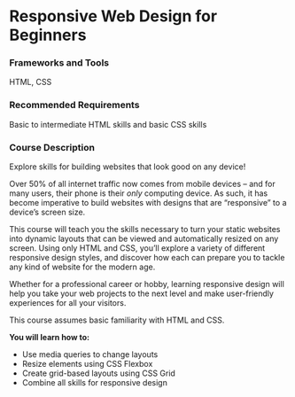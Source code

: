 # Responsive Web Design for Beginners

### Frameworks and Tools

HTML, CSS

### Recommended Requirements

Basic to intermediate HTML skills and basic CSS skills

### Course Description

Explore skills for building websites that look good on any device!

Over 50% of all internet traffic now comes from mobile devices – and for many users, their phone is their _only_ computing device. As such, it has become imperative to build websites with designs that are “responsive” to a device’s screen size.

This course will teach you the skills necessary to turn your static websites into dynamic layouts that can be viewed and automatically resized on any screen. Using only HTML and CSS, you’ll explore a variety of different responsive design styles, and discover how each can prepare you to tackle any kind of website for the modern age.

Whether for a professional career or hobby, learning responsive design will help you take your web projects to the next level and make user-friendly experiences for all your visitors.

This course assumes basic familiarity with HTML and CSS.

**You will learn how to:**

- Use media queries to change layouts
- Resize elements using CSS Flexbox
- Create grid-based layouts using CSS Grid
- Combine all skills for responsive design
